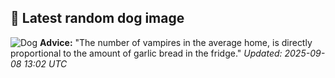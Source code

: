 ## 🐶 Latest random dog image
![Dog](https://images.dog.ceo/breeds/australian-shepherd/sadie.jpg)
**Advice:** "The number of vampires in the average home, is directly proportional to the amount of garlic bread in the fridge."
*Updated: 2025-09-08 13:02 UTC*
